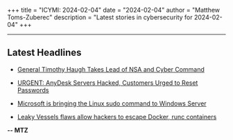 +++
title = "ICYMI: 2024-02-04"
date = "2024-02-04"
author = "Matthew Toms-Zuberec"
description = "Latest stories in cybersecurity for 2024-02-04"
+++

---------------------------------------------------------------------------
## Latest Headlines
- [General Timothy Haugh Takes Lead of NSA and Cyber Command](https://www.securityweek.com/general-timothy-haugh-takes-lead-of-nsa-and-cyber-command/)

- [URGENT: AnyDesk Servers Hacked, Customers Urged to Reset Passwords](https://cybersecuritynews.com/anydesk-servers-hacked/)

- [Microsoft is bringing the Linux sudo command to Windows Server](https://www.bleepingcomputer.com/news/microsoft/microsoft-is-bringing-the-linux-sudo-command-to-windows-server/)

- [Leaky Vessels flaws allow hackers to escape Docker, runc containers](https://www.bleepingcomputer.com/news/security/leaky-vessels-flaws-allow-hackers-to-escape-docker-runc-containers/)

**-- MTZ**